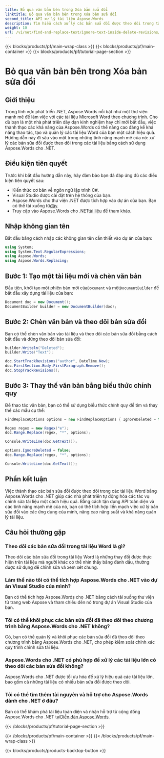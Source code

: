 ```yaml
---
title: Bỏ qua văn bản bên trong Xóa bản sửa đổi
linktitle: Bỏ qua văn bản bên trong Xóa bản sửa đổi
second_title: API xử lý tài liệu Aspose.Words
description: Tìm hiểu cách xử lý các bản sửa đổi được theo dõi trong tài liệu Word bằng Aspose.Words cho .NET. Làm chủ tự động hóa tài liệu với hướng dẫn toàn diện này.
weight: 10
url: /vi/net/find-and-replace-text/ignore-text-inside-delete-revisions/
---
```


{{< blocks/products/pf/main-wrap-class >}}
{{< blocks/products/pf/main-container >}}
{{< blocks/products/pf/tutorial-page-section >}}

# Bỏ qua văn bản bên trong Xóa bản sửa đổi

## Giới thiệu

Trong lĩnh vực phát triển .NET, Aspose.Words nổi bật như một thư viện mạnh mẽ để làm việc với các tài liệu Microsoft Word theo chương trình. Cho dù bạn là một nhà phát triển dày dạn kinh nghiệm hay chỉ mới bắt đầu, việc thành thạo các khả năng của Aspose.Words có thể nâng cao đáng kể khả năng thao tác, tạo và quản lý các tài liệu Word của bạn một cách hiệu quả. Hướng dẫn này đi sâu vào một trong những tính năng mạnh mẽ của nó: xử lý các bản sửa đổi được theo dõi trong các tài liệu bằng cách sử dụng Aspose.Words cho .NET.

## Điều kiện tiên quyết

Trước khi bắt đầu hướng dẫn này, hãy đảm bảo bạn đã đáp ứng đủ các điều kiện tiên quyết sau:
- Kiến thức cơ bản về ngôn ngữ lập trình C#.
- Visual Studio được cài đặt trên hệ thống của bạn.
-  Aspose.Words cho thư viện .NET được tích hợp vào dự án của bạn. Bạn có thể tải xuống từ[đây](https://releases.aspose.com/words/net/).
-  Truy cập vào Aspose.Words cho .NET[tài liệu](https://reference.aspose.com/words/net/) để tham khảo.

## Nhập không gian tên

Bắt đầu bằng cách nhập các không gian tên cần thiết vào dự án của bạn:
```csharp
using System;
using System.Text.RegularExpressions;
using Aspose.Words;
using Aspose.Words.Replacing;
```
## Bước 1: Tạo một tài liệu mới và chèn văn bản

 Đầu tiên, khởi tạo một phiên bản mới của`Document` và một`DocumentBuilder` để bắt đầu xây dựng tài liệu của bạn:
```csharp
Document doc = new Document();
DocumentBuilder builder = new DocumentBuilder(doc);
```

## Bước 2: Chèn văn bản và theo dõi bản sửa đổi

Bạn có thể chèn văn bản vào tài liệu và theo dõi các bản sửa đổi bằng cách bắt đầu và dừng theo dõi bản sửa đổi:
```csharp
builder.Writeln("Deleted");
builder.Write("Text");

doc.StartTrackRevisions("author", DateTime.Now);
doc.FirstSection.Body.FirstParagraph.Remove();
doc.StopTrackRevisions();
```

## Bước 3: Thay thế văn bản bằng biểu thức chính quy

Để thao tác văn bản, bạn có thể sử dụng biểu thức chính quy để tìm và thay thế các mẫu cụ thể:
```csharp
FindReplaceOptions options = new FindReplaceOptions { IgnoreDeleted = true };

Regex regex = new Regex("e");
doc.Range.Replace(regex, "*", options);

Console.WriteLine(doc.GetText());

options.IgnoreDeleted = false;
doc.Range.Replace(regex, "*", options);

Console.WriteLine(doc.GetText());
```

## Phần kết luận

Việc thành thạo các bản sửa đổi được theo dõi trong các tài liệu Word bằng Aspose.Words cho .NET giúp các nhà phát triển tự động hóa các tác vụ chỉnh sửa tài liệu một cách hiệu quả. Bằng cách tận dụng API toàn diện và các tính năng mạnh mẽ của nó, bạn có thể tích hợp liền mạch việc xử lý bản sửa đổi vào các ứng dụng của mình, nâng cao năng suất và khả năng quản lý tài liệu.

## Câu hỏi thường gặp

### Theo dõi các bản sửa đổi trong tài liệu Word là gì?
Theo dõi các bản sửa đổi trong tài liệu Word là những thay đổi được thực hiện trên tài liệu mà người khác có thể nhìn thấy bằng đánh dấu, thường được sử dụng để chỉnh sửa và xem xét chung.

### Làm thế nào tôi có thể tích hợp Aspose.Words cho .NET vào dự án Visual Studio của mình?
Bạn có thể tích hợp Aspose.Words cho .NET bằng cách tải xuống thư viện từ trang web Aspose và tham chiếu đến nó trong dự án Visual Studio của bạn.

### Tôi có thể khôi phục các bản sửa đổi đã theo dõi theo chương trình bằng Aspose.Words cho .NET không?
Có, bạn có thể quản lý và khôi phục các bản sửa đổi đã theo dõi theo chương trình bằng Aspose.Words cho .NET, cho phép kiểm soát chính xác quy trình chỉnh sửa tài liệu.

### Aspose.Words cho .NET có phù hợp để xử lý các tài liệu lớn có theo dõi các bản sửa đổi không?
Aspose.Words cho .NET được tối ưu hóa để xử lý hiệu quả các tài liệu lớn, bao gồm cả những tài liệu có nhiều bản sửa đổi được theo dõi.

### Tôi có thể tìm thêm tài nguyên và hỗ trợ cho Aspose.Words dành cho .NET ở đâu?
 Bạn có thể khám phá tài liệu toàn diện và nhận hỗ trợ từ cộng đồng Aspose.Words cho .NET tại[Diễn đàn Aspose.Words](https://forum.aspose.com/c/words/8).

{{< /blocks/products/pf/tutorial-page-section >}}

{{< /blocks/products/pf/main-container >}}
{{< /blocks/products/pf/main-wrap-class >}}

{{< blocks/products/products-backtop-button >}}
